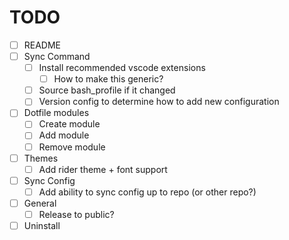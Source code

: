 # TODO
- [ ] README
- [ ] Sync Command
    - [ ] Install recommended vscode extensions
        - [ ] How to make this generic?
    - [ ] Source bash_profile if it changed
    - [ ] Version config to determine how to add new configuration
- [ ] Dotfile modules
    - [ ] Create module
    - [ ] Add module
    - [ ] Remove module
- [ ] Themes
    - [ ] Add rider theme + font support
- [ ] Sync Config
    - [ ] Add ability to sync config up to repo (or other repo?)
- [ ] General
    - [ ] Release to public?
- [ ] Uninstall